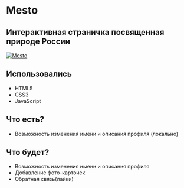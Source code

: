 # Mesto
## Интерактивная страничка посвященная природе России

[![Mesto](https://cdn.iconscout.com/icon/premium/png-128-thumb/link-1741098-1482052.png)](https://nodesource.com/products/nsolid)

## Использовались
- HTML5
- CSS3
- JavaScript

## Что есть?
- Возможность изменения имени и описания профиля (локально)

## Что будет?
- Возможность изменения имени и описания профиля
- Добавление фото-карточек
- Обратная связь(лайки)